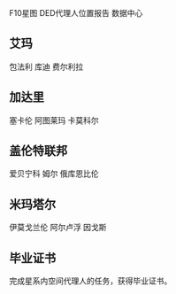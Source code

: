 F10星图 DED代理人位置报告 数据中心

艾玛
---
包法利 库迪 费尔利拉

加达里
---
塞卡伦 阿图莱玛 卡莫科尔

盖伦特联邦
---
爱贝宁科  姆尔 俄库恩比伦

米玛塔尔
---
伊莫戈兰伦 阿尔卢浮 因戈斯


毕业证书
---
完成星系内空间代理人的任务，获得毕业证书。